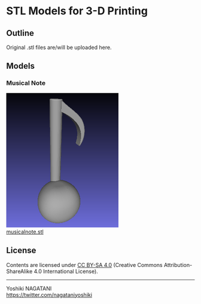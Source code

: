 # STL Models for 3-D Printing

## Outline

Original .stl files are/will be uploaded here.

## Models

### Musical Note

![A 3-d image of a musical note model](musicalnote.png)  
[musicalnote.stl](musicalnote.stl)

## License

Contents are licensed under [CC BY-SA 4.0](https://creativecommons.org/licenses/by-sa/4.0/) (Creative Commons Attribution-ShareAlike 4.0 International License).  


***

Yoshiki NAGATANI  
 https://twitter.com/nagataniyoshiki
